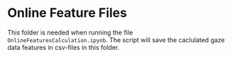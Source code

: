 # Online Feature Files

This folder is needed when running the file `OnlineFeaturesCalculation.ipynb`. 
The script will save the caclulated gaze data features in csv-files in this folder.